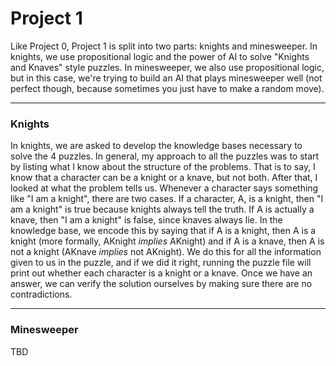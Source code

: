 # **Project 1**

Like Project 0, Project 1 is split into two parts: knights and minesweeper. In knights, we use propositional logic and the power of AI to solve "Knights and Knaves" style puzzles. In minesweeper, we also use propositional logic, but in this case, we're trying to build an AI that plays minesweeper well (not perfect though, because sometimes you just have to make a random move).

---

### **Knights**

In knights, we are asked to develop the knowledge bases necessary to solve the 4 puzzles. In general, my approach to all the puzzles was to start by listing what I know about the structure of the problems. That is to say, I know that a character can be a knight or a knave, but not both. After that, I looked at what the problem tells us. Whenever a character says something like "I am a knight", there are two cases. If a character, A, is a knight, then "I am a knight" is true because knights always tell the truth. If A is actually a knave, then "I am a knight" is false, since knaves always lie. In the knowledge base, we encode this by saying that if A is a knight, then A is a knight (more formally, AKnight *implies* AKnight) and if A is a knave, then A is not a knight (AKnave *implies* not AKnight). We do this for all the information given to us in the puzzle, and if we did it right, running the puzzle file will print out whether each character is a knight or a knave. Once we have an answer, we can verify the solution ourselves by making sure there are no contradictions.

---

### **Minesweeper**

TBD

